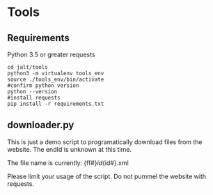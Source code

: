# Tools

## Requirements

Python 3.5 or greater
requests

```
cd jalt/tools
python3 -m virtualenv tools_env
source ./tools_env/bin/activate
#confirm python version
python --version
#install requests
pip install -r requirements.txt

```

## downloader.py

This is just a demo script to programatically download files from the website. The endId is unknown at this time.

The file name is currently: {ff#}_id_{id#}.xml 

Please limit your usage of the script. Do not pummel the website with requests.
